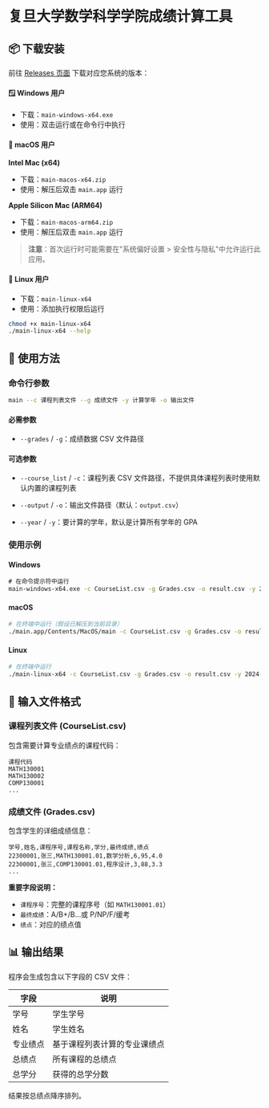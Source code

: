 # 复旦大学数学科学学院成绩计算工具

## 📦 下载安装

前往 [Releases 页面](https://github.com/LvDAO/Fudan-Math-Grade-Computing/releases) 下载对应您系统的版本：

#### 🪟 Windows 用户

- 下载：`main-windows-x64.exe`
- 使用：双击运行或在命令行中执行

#### 🍎 macOS 用户

**Intel Mac (x64)**

- 下载：`main-macos-x64.zip`
- 使用：解压后双击 `main.app` 运行

**Apple Silicon Mac (ARM64)**

- 下载：`main-macos-arm64.zip`
- 使用：解压后双击 `main.app` 运行

> **注意**：首次运行时可能需要在"系统偏好设置 > 安全性与隐私"中允许运行此应用。

#### 🐧 Linux 用户

- 下载：`main-linux-x64`
- 使用：添加执行权限后运行

```bash
chmod +x main-linux-x64
./main-linux-x64 --help
```

## 🚀 使用方法

### 命令行参数

```bash
main --c 课程列表文件 --g 成绩文件 -y 计算学年 -o 输出文件
```

#### 必需参数

- `--grades` / `-g`：成绩数据 CSV 文件路径

#### 可选参数

- `--course_list` / `-c`：课程列表 CSV 文件路径，不提供具体课程列表时使用默认内置的课程列表

- `--output` / `-o`：输出文件路径（默认：`output.csv`）

- `--year` / `-y`：要计算的学年，默认是计算所有学年的 GPA
### 使用示例

#### Windows

```cmd
# 在命令提示符中运行
main-windows-x64.exe -c CourseList.csv -g Grades.csv -o result.csv -y 2024-2025
```

#### macOS

```bash
# 在终端中运行（假设已解压到当前目录）
./main.app/Contents/MacOS/main -c CourseList.csv -g Grades.csv -o result.csv -y 2024-2025
```

#### Linux

```bash
# 在终端中运行
./main-linux-x64 -c CourseList.csv -g Grades.csv -o result.csv -y 2024-2025
```

## 📄 输入文件格式

### 课程列表文件 (CourseList.csv)

包含需要计算专业绩点的课程代码：

```csv
课程代码
MATH130001
MATH130002
COMP130001
...
```

### 成绩文件 (Grades.csv)

包含学生的详细成绩信息：

```csv
学号,姓名,课程序号,课程名称,学分,最终成绩,绩点
22300001,张三,MATH130001.01,数学分析,6,95,4.0
22300001,张三,COMP130001.01,程序设计,3,88,3.3
...
```

**重要字段说明：**

- `课程序号`：完整的课程序号（如 `MATH130001.01`）
- `最终成绩`：A/B+/B...或 P/NP/F/缓考
- `绩点`：对应的绩点值

## 📊 输出结果

程序会生成包含以下字段的 CSV 文件：

| 字段     | 说明                         |
| -------- | ---------------------------- |
| 学号     | 学生学号                     |
| 姓名     | 学生姓名                     |
| 专业绩点 | 基于课程列表计算的专业课绩点 |
| 总绩点   | 所有课程的总绩点             |
| 总学分   | 获得的总学分数               |

结果按总绩点降序排列。
